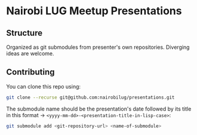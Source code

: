 # Nairobi LUG Meetup Presentations

## Structure

Organized as git submodules from presenter's own repositories.
Diverging ideas are welcome.

## Contributing

You can clone this repo using:

```sh
git clone --recurse git@github.com:nairobilug/presentations.git
```

The submodule name should be the presentation's date followed by its title in this format -> `<yyyy-mm-dd>-<presentation-title-in-lisp-case>`:

```sh
git submodule add <git-repository-url> <name-of-submodule>
```
